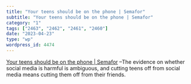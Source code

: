 ```yaml
---
title: "Your teens should be on the phone | Semafor"
subtitle: "Your teens should be on the phone | Semafor"
category: "1"
tags: ["2463", "2462", "2461", "2460"]
date: "2023-04-23"
type: "wp"
wordpress_id: 4474
---
```

[ Your teens should be on the phone | Semafor]( https://www.semafor.com/article/04/21/2023/teens-smartphone-social-media) –The evidence on whether social media is harmful is ambiguous, and cutting teens off from social media means cutting them off from their friends.